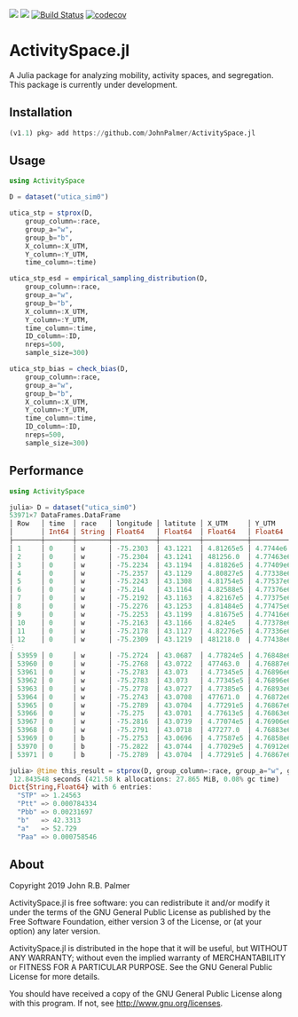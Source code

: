 [![](https://img.shields.io/badge/docs-stable-blue.svg)](https://JohnPalmer.github.io/ActivitySpace.jl/stable)
[![](https://img.shields.io/badge/docs-dev-blue.svg)](https://JohnPalmer.github.io/ActivitySpace.jl/dev)
[![Build Status](https://travis-ci.com/JohnPalmer/ActivitySpace.jl.svg?branch=master)](https://travis-ci.com/JohnPalmer/ActivitySpace.jl)
[![codecov](https://codecov.io/gh/JohnPalmer/ActivitySpace.jl/branch/master/graph/badge.svg)](https://codecov.io/gh/JohnPalmer/ActivitySpace.jl)

# ActivitySpace.jl
A Julia package for analyzing mobility, activity spaces, and segregation. This package is currently under development.

## Installation
```julia
(v1.1) pkg> add https://github.com/JohnPalmer/ActivitySpace.jl
```

## Usage

```julia
using ActivitySpace

D = dataset("utica_sim0")

utica_stp = stprox(D, 
	group_column=:race, 
	group_a="w", 
	group_b="b", 
	X_column=:X_UTM, 
	Y_column=:Y_UTM, 
	time_column=:time)

utica_stp_esd = empirical_sampling_distribution(D, 
	group_column=:race, 
	group_a="w", 
	group_b="b", 
	X_column=:X_UTM, 
	Y_column=:Y_UTM, 
	time_column=:time, 
	ID_column=:ID, 
	nreps=500, 
	sample_size=300)

utica_stp_bias = check_bias(D, 
	group_column=:race, 
	group_a="w", 
	group_b="b", 
	X_column=:X_UTM, 
	Y_column=:Y_UTM, 
	time_column=:time, 
	ID_column=:ID, 
	nreps=500, 
	sample_size=300)

```
## Performance

```julia
using ActivitySpace

julia> D = dataset("utica_sim0")
53971×7 DataFrames.DataFrame
│ Row   │ time  │ race   │ longitude │ latitute │ X_UTM     │ Y_UTM     │ ID    │
│       │ Int64 │ String │ Float64   │ Float64  │ Float64   │ Float64   │ Int64 │
├───────┼───────┼────────┼───────────┼──────────┼───────────┼───────────┼───────┤
│ 1     │ 0     │ w      │ -75.2303  │ 43.1221  │ 4.81265e5 │ 4.7744e6  │ 1     │
│ 2     │ 0     │ w      │ -75.2304  │ 43.1241  │ 481256.0  │ 4.77463e6 │ 2     │
│ 3     │ 0     │ w      │ -75.2234  │ 43.1194  │ 4.81826e5 │ 4.77409e6 │ 3     │
│ 4     │ 0     │ w      │ -75.2357  │ 43.1129  │ 4.80827e5 │ 4.77338e6 │ 4     │
│ 5     │ 0     │ w      │ -75.2243  │ 43.1308  │ 4.81754e5 │ 4.77537e6 │ 5     │
│ 6     │ 0     │ w      │ -75.214   │ 43.1164  │ 4.82588e5 │ 4.77376e6 │ 6     │
│ 7     │ 0     │ w      │ -75.2192  │ 43.1163  │ 4.82167e5 │ 4.77375e6 │ 7     │
│ 8     │ 0     │ w      │ -75.2276  │ 43.1253  │ 4.81484e5 │ 4.77475e6 │ 8     │
│ 9     │ 0     │ w      │ -75.2253  │ 43.1199  │ 4.81675e5 │ 4.77416e6 │ 9     │
│ 10    │ 0     │ w      │ -75.2163  │ 43.1166  │ 4.824e5   │ 4.77378e6 │ 10    │
│ 11    │ 0     │ w      │ -75.2178  │ 43.1127  │ 4.82276e5 │ 4.77336e6 │ 11    │
│ 12    │ 0     │ w      │ -75.2309  │ 43.1219  │ 481218.0  │ 4.77438e6 │ 12    │
⋮
│ 53959 │ 0     │ w      │ -75.2724  │ 43.0687  │ 4.77824e5 │ 4.76848e6 │ 53959 │
│ 53960 │ 0     │ w      │ -75.2768  │ 43.0722  │ 477463.0  │ 4.76887e6 │ 53960 │
│ 53961 │ 0     │ w      │ -75.2783  │ 43.073   │ 4.77345e5 │ 4.76896e6 │ 53961 │
│ 53962 │ 0     │ w      │ -75.2783  │ 43.073   │ 4.77345e5 │ 4.76896e6 │ 53962 │
│ 53963 │ 0     │ w      │ -75.2778  │ 43.0727  │ 4.77385e5 │ 4.76893e6 │ 53963 │
│ 53964 │ 0     │ w      │ -75.2743  │ 43.0708  │ 477671.0  │ 4.76872e6 │ 53964 │
│ 53965 │ 0     │ w      │ -75.2789  │ 43.0704  │ 4.77291e5 │ 4.76867e6 │ 53965 │
│ 53966 │ 0     │ w      │ -75.275   │ 43.0701  │ 4.77613e5 │ 4.76863e6 │ 53966 │
│ 53967 │ 0     │ w      │ -75.2816  │ 43.0739  │ 4.77074e5 │ 4.76906e6 │ 53967 │
│ 53968 │ 0     │ w      │ -75.2791  │ 43.0718  │ 477277.0  │ 4.76883e6 │ 53968 │
│ 53969 │ 0     │ b      │ -75.2753  │ 43.0696  │ 4.77587e5 │ 4.76858e6 │ 53969 │
│ 53970 │ 0     │ b      │ -75.2822  │ 43.0744  │ 4.77029e5 │ 4.76912e6 │ 53970 │
│ 53971 │ 0     │ b      │ -75.2789  │ 43.0704  │ 4.77291e5 │ 4.76867e6 │ 53971 │

julia> @time this_result = stprox(D, group_column=:race, group_a="w", group_b="b", X_column=:X_UTM, Y_column=:Y_UTM, time_column=:time)
 12.843548 seconds (421.58 k allocations: 27.865 MiB, 0.08% gc time)
Dict{String,Float64} with 6 entries:
  "STP" => 1.24563
  "Ptt" => 0.000784334
  "Pbb" => 0.00231697
  "b"   => 42.3313
  "a"   => 52.729
  "Paa" => 0.000758546
```

## About

Copyright 2019 John R.B. Palmer

ActivitySpace.jl is free software: you can redistribute it and/or modify it under the terms of the GNU General Public License as published by the Free Software Foundation, either version 3 of the License, or (at your option) any later version.

ActivitySpace.jl is distributed in the hope that it will be useful, but WITHOUT ANY WARRANTY; without even the implied warranty of MERCHANTABILITY or FITNESS FOR A PARTICULAR PURPOSE. See the GNU General Public License for more details.

You should have received a copy of the GNU General Public License along with this program. If not, see http://www.gnu.org/licenses.
